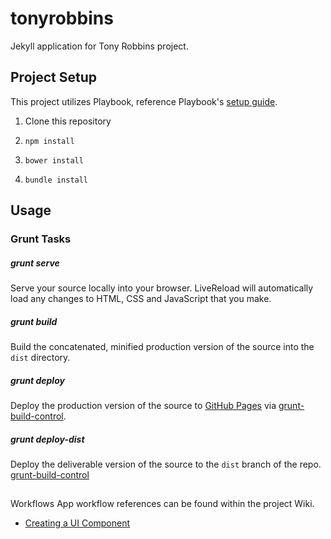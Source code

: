 # tonyrobbins

Jekyll application for Tony Robbins project.

## Project Setup
This project utilizes Playbook, 
reference Playbook's [setup guide](https://github.com/centresource/generator-playbook#get-started).


1. Clone this repository

2. `npm install`

3. `bower install`

4. `bundle install`

## Usage

### Grunt Tasks
##### grunt serve
Serve your source locally into your browser. 
LiveReload will automatically load any changes to HTML, CSS and JavaScript that you make.

##### grunt build
Build the concatenated, minified production version of the source into the `dist` directory.


##### grunt deploy
Deploy the production version of the source to [GitHub Pages](http://pages.github.com/) via [grunt-build-control](https://github.com/robwierzbowski/grunt-build-control).


##### grunt deploy-dist
Deploy the deliverable version of the source to the `dist` branch of the repo. [grunt-build-control](https://github.com/robwierzbowski/grunt-build-control)

## 
Workflows
App workflow references can be found within the project Wiki.

  * [Creating a UI Component](https://github.com/centresource/tonyrobbins/wiki/Creating-a-UI-Component)

